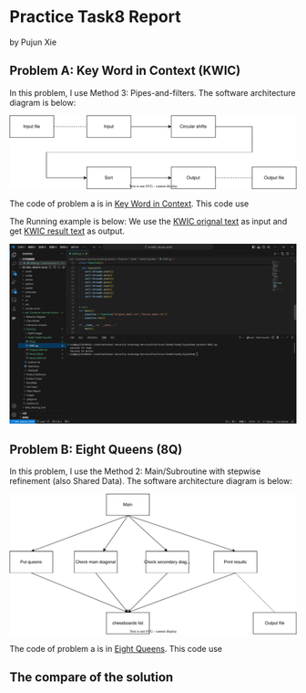 # Practice Task8 Report
by Pujun Xie

## Problem A: Key Word in Context (KWIC)
In this problem, I use Method 3: Pipes-and-filters. The software architecture diagram is below:

![image](https://github.com/xpjllk38324/Container-Security-Scanning-Service/blob/main/Practices/Task8/Task8_PujunXie/figure/KWIC.svg)

The code of problem a is in [Key Word in Context](KWIC.py). This code use

The Running example is below: We use the [KWIC orignal text](Orignal_KWIC.txt) as input and get [KWIC result text](Orignal_KWIC.txt) as output.

![image](https://github.com/xpjllk38324/Container-Security-Scanning-Service/blob/main/Practices/Task8/Task8_PujunXie/figure/KWIC.png)

## Problem B: Eight Queens (8Q)
In this problem, I use the Method 2: Main/Subroutine with stepwise refinement (also Shared Data). The software architecture diagram is below:

![image](https://github.com/xpjllk38324/Container-Security-Scanning-Service/blob/main/Practices/Task8/Task8_PujunXie/figure/8Q.svg)

The code of problem a is in [Eight Queens](8Q.py). This code use 

## The compare of the solution
